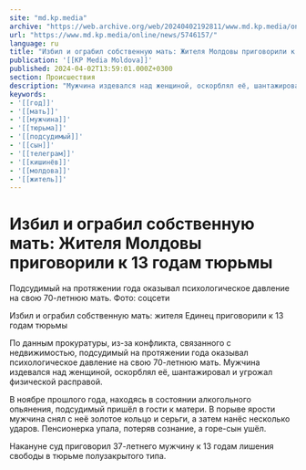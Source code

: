 ```yaml
---
site: "md.kp.media"
archive: "https://web.archive.org/web/20240402192811/www.md.kp.media/online/news/5746157/"
url: "https://www.md.kp.media/online/news/5746157/"
language: ru
title: "Избил и ограбил собственную мать: Жителя Молдовы приговорили к 13 годам тюрьмы"
publication: '[[KP Media Moldova]]'
published: 2024-04-02T13:59:01.000Z+0300
section: Происшествия
description: "Мужчина издевался над женщиной, оскорблял её, шантажировал и угрожал физической расправой"
keywords:
- '[[год]]'
- '[[мать]]'
- '[[мужчина]]'
- '[[тюрьма]]'
- '[[подсудимый]]'
- '[[сын]]'
- '[[телеграм]]'
- '[[кишинёв]]'
- '[[молдова]]'
- '[[житель]]'
---
```


# Избил и ограбил собственную мать: Жителя Молдовы приговорили к 13 годам тюрьмы

Подсудимый на протяжении года оказывал психологическое давление на свою 70-летнюю мать. Фото: соцсети

Избил и ограбил собственную мать: жителя Единец приговорили к 13 годам тюрьмы

По данным прокуратуры, из-за конфликта, связанного с недвижимостью, подсудимый на протяжении года оказывал психологическое давление на свою 70-летнюю мать. Мужчина издевался над женщиной, оскорблял её, шантажировал и угрожал физической расправой.

В ноябре прошлого года, находясь в состоянии алкогольного опьянения, подсудимый пришёл в гости к матери. В порыве ярости мужчина снял с неё золотое кольцо и серьги, а затем нанёс несколько ударов. Пенсионерка упала, потеряв сознание, а горе-сын ушёл.

Накануне суд приговорил 37-летнего мужчину к 13 годам лишения свободы в тюрьме полузакрытого типа.
